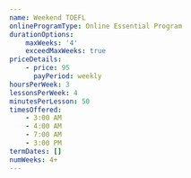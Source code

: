 ```yaml
---
name: Weekend TOEFL
onlineProgramType: Online Essential Program
durationOptions:
    maxWeeks: '4'
    exceedMaxWeeks: true
priceDetails:
    - price: 95
      payPeriod: weekly
hoursPerWeek: 3
lessonsPerWeek: 4
minutesPerLesson: 50
timesOffered:
    - 3:00 AM
    - 4:00 AM
    - 7:00 AM
    - 3:00 PM
termDates: []
numWeeks: 4+
---
```

